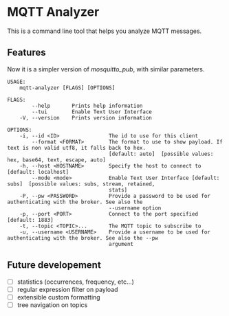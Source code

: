 # MQTT Analyzer

This is a command line tool that helps you analyze MQTT messages.

## Features

Now it is a simpler version of *mosquitto_pub*, with similar parameters.

```
USAGE:
    mqtt-analyzer [FLAGS] [OPTIONS]

FLAGS:
        --help       Prints help information
        --tui        Enable Text User Interface
    -V, --version    Prints version information

OPTIONS:
    -i, --id <ID>                The id to use for this client
        --format <FORMAT>        The format to use to show payload. If text is non valid utf8, it falls back to hex.
                                 [default: auto]  [possible values: hex, base64, text, escape, auto]
    -h, --host <HOSTNAME>        Specify the host to connect to [default: localhost]
        --mode <mode>            Enable Text User Interface [default: subs]  [possible values: subs, stream, retained,
                                 stats]
    -P, --pw <PASSWORD>          Provide a password to be used for authenticating with the broker. See also the
                                 --username option
    -p, --port <PORT>            Connect to the port specified [default: 1883]
    -t, --topic <TOPIC>...       The MQTT topic to subscribe to
    -u, --username <USERNAME>    Provide a username to be used for authenticating with the broker. See also the --pw
                                 argument
```

## Future developement

 - [ ] statistics (occurrences, frequency, etc...)
 - [ ] regular expression filter on payload
 - [ ] extensible custom formatting
 - [ ] tree navigation on topics